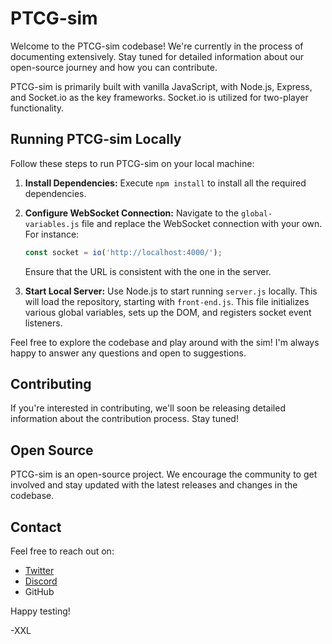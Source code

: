 # PTCG-sim

Welcome to the PTCG-sim codebase! We're currently in the process of documenting extensively. Stay tuned for detailed information about our open-source journey and how you can contribute. 

PTCG-sim is primarily built with vanilla JavaScript, with Node.js, Express, and Socket.io as the key frameworks. Socket.io is utilized for two-player functionality.

## Running PTCG-sim Locally

Follow these steps to run PTCG-sim on your local machine:

1. **Install Dependencies:** Execute `npm install` to install all the required dependencies.

2. **Configure WebSocket Connection:** Navigate to the `global-variables.js` file and replace the WebSocket connection with your own. For instance:
   ```javascript
   const socket = io('http://localhost:4000/');
   ```
   Ensure that the URL is consistent with the one in the server.

3. **Start Local Server:** Use Node.js to start running `server.js` locally. This will load the repository, starting with `front-end.js`. This file initializes various global variables, sets up the DOM, and registers socket event listeners.

Feel free to explore the codebase and play around with the sim! I'm always happy to answer any questions and open to suggestions.

## Contributing

If you're interested in contributing, we'll soon be releasing detailed information about the contribution process. Stay tuned!

## Open Source

PTCG-sim is an open-source project. We encourage the community to get involved and stay updated with the latest releases and changes in the codebase.

## Contact

Feel free to reach out on:

- [Twitter](https://twitter.com/xxmichaellong)
- [Discord](https://discord.com/invite/Kj8fhVns4g)
- GitHub

Happy testing!

-XXL